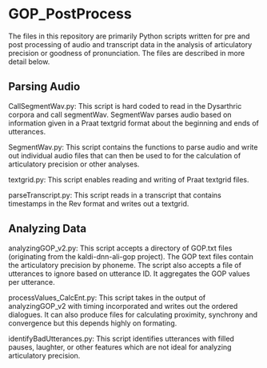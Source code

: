 # GOP_PostProcess

The files in this repository are primarily Python scripts written for pre and post processing of audio and transcript data in the analysis of articulatory precision or goodness of pronunciation. The files are described in more detail below.

## Parsing Audio

CallSegmentWav.py:  This script is hard coded to read in the Dysarthric corpora and call segmentWav. SegmentWav parses audio based on information given in a Praat textgrid format about the beginning and ends of utterances.

SegmentWav.py:  This script contains the functions to parse audio and write out individual audio files that can then be used to for the calculation of articulatory precision or other analyses. 

textgrid.py:  This script enables reading and writing of Praat textgrid files.

parseTranscript.py:  This script reads in a transcript that contains timestamps in the Rev format and writes out a textgrid.

## Analyzing Data

analyzingGOP_v2.py:  This script accepts a directory of GOP.txt files (originating from the kaldi-dnn-ali-gop project). The GOP text files contain the articulatory precision by phoneme. The script also accepts a file of utterances to ignore based on utterance ID. It aggregates the GOP values per utterance.  

processValues_CalcEnt.py:  This script takes in the output of analyzingGOP_v2 with timing incorporated and writes out the ordered dialogues. It can also produce files for calculating proximity, synchrony and convergence but this depends highly on formating. 

identifyBadUtterances.py:  This script identifies utterances with filled pauses, laughter, or other features which are not ideal for analyzing articulatory precision. 
